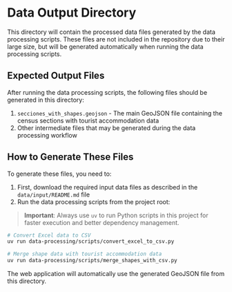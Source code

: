 # Data Output Directory

This directory will contain the processed data files generated by the data processing scripts. These files are not included in the repository due to their large size, but will be generated automatically when running the data processing scripts.

## Expected Output Files

After running the data processing scripts, the following files should be generated in this directory:

1. `secciones_with_shapes.geojson` - The main GeoJSON file containing the census sections with tourist accommodation data
2. Other intermediate files that may be generated during the data processing workflow

## How to Generate These Files

To generate these files, you need to:

1. First, download the required input data files as described in the `data/input/README.md` file
2. Run the data processing scripts from the project root:

> **Important**: Always use `uv` to run Python scripts in this project for faster execution and better dependency management.

```bash
# Convert Excel data to CSV
uv run data-processing/scripts/convert_excel_to_csv.py

# Merge shape data with tourist accommodation data
uv run data-processing/scripts/merge_shapes_with_csv.py
```

The web application will automatically use the generated GeoJSON file from this directory. 